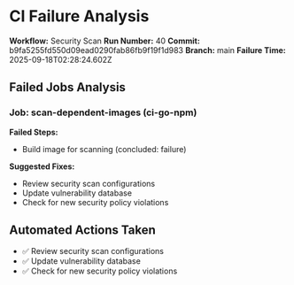 # CI Failure Analysis

**Workflow:** Security Scan
**Run Number:** 40
**Commit:** b9fa5255fd550d09ead0290fab86fb9f19f1d983
**Branch:** main
**Failure Time:** 2025-09-18T02:28:24.602Z

## Failed Jobs Analysis

### Job: scan-dependent-images (ci-go-npm)
**Failed Steps:**
- Build image for scanning (concluded: failure)

**Suggested Fixes:**
- Review security scan configurations
- Update vulnerability database
- Check for new security policy violations

## Automated Actions Taken
- ✅ Review security scan configurations
- ✅ Update vulnerability database
- ✅ Check for new security policy violations
